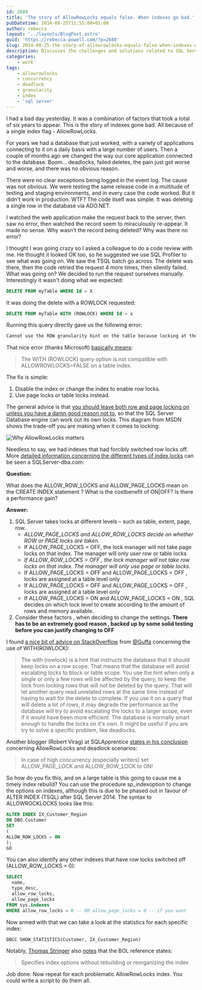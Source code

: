 ```yaml
---
id: 2680
title: 'The story of AllowRowLocks equals false. When indexes go bad.'
pubDatetime: 2014-08-25T11:55:00+01:00
author: rebecca
layout: '../layouts/BlogPost.astro'
guid: 'https://rebecca-powell.com/?p=2680'
slug: 2014-08-25-the-story-of-allowrowlocks-equals-false-when-indexes-go-bad
description: Discusses the challenges and solutions related to SQL Server indexes with AllowRowLocks set to false, including troubleshooting deadlocks and failed deletes, and provides guidance on enabling row locks.
categories:
    - work
tags:
    - allowrowlocks
    - concurrency
    - deadlock
    - granularity
    - index
    - 'sql server'
---
```


I had a bad day yesterday. It was a combination of factors that took a total of six years to appear. This is the story of indexes gone bad. All because of a single index flag - AllowRowLocks.

For years we had a database that just worked, with a variety of applications connecting to it on a daily basis with a large number of users. Then a couple of months ago we changed the way our core application connected to the database. Boom... deadlocks, failed deletes, the pain just got worse and worse, and there was no obvious reason.

There were no clear exceptions being logged in the event log. The cause was not obvious. We were testing the same release code in a multitude of testing and staging environments, and in every case the code worked. But it didn't work in production. WTF? The code itself was simple. It was deleting a single row in the database via ADO.NET.

I watched the web application make the request back to the server, then saw no error, then watched the record seem to miraculously re-appear. It made no sense. Why wasn't the record being deleted? Why was there no error?

I thought I was going crazy so I asked a colleague to do a code review with me. He thought it looked OK too, so he suggested we use SQL Profiler to see what was going on. We saw the TSQL batch go across. The delete was there, then the code retried the request 4 more times, then silently failed. What was going on? We decided to run the request ourselves manually. Interestingly it wasn't doing what we expected:

```sql
DELETE FROM myTable WHERE Id = X
```
It was doing the delete with a ROWLOCK requested:

```sql
DELETE FROM myTable WITH (ROWLOCK) WHERE Id = x
```
Running this query directly gave us the following error:

```bash
Cannot use the ROW granularity hint on the table because locking at the specified granularity is inhibited.
```
That nice error (thanks Microsoft) [basically means](http://www.toadworld.com/platforms/sql-server/b/weblog/archive/2012/04/29/cannot-use-the-row-granularity-hint-on-the-table-because-locking-at-the-specified-granularity-is-inhibited.aspx):

>The WITH (ROWLOCK) query option is not compatible with ALLOWROWLOCKS=FALSE on a table index.

The fix is simple:

1. Disable the index or change the index to enable row locks.
2. Use page locks or table locks instead.

The general advice is that [you should leave both row and page locking on unless you have a damn good reason not to](http://technet.microsoft.com/en-us/library/ms189076(v=sql.105).aspx), so that the SQL Server Database engine can work out its own locks. This diagram from MSDN shows the trade-off you are making when it comes to locking:

![Why AllowRowLocks matters](https://rebecca-powell.com/wp-content/uploads/2014/08/IC369471.gif)

Needless to say, we had indexes that had forcibly switched row locks off. More [detailed information concerning the different types of index locks](http://www.sqlserver-dba.com/2012/06/how-to-decide-on-index-allow_row_locks-and-allow_page_locks.html) can be seen a SQLServer-dba.com:

**Question:**

What does the ALLOW_ROW_LOCKS and ALLOW_PAGE_LOCKS mean on the CREATE INDEX statement ? What is the costbenefit of ON|OFF? Is there a performance gain?

**Answer:**

1. SQL Server takes locks at different levels – such as table, extent, page, row. 
    - *ALLOW_PAGE_LOCKS and ALLOW_ROW_LOCKS decide on whether ROW or PAGE locks are taken.*
    - If ALLOW_PAGE_LOCKS = OFF, the lock manager will not take page locks on that index. The manager will only user row or table locks
    - *If ALLOW_ROW_LOCKS = OFF , the lock manager will not take row locks on that index. The manager will only use page or table locks.*
    - If ALLOW_PAGE_LOCKS = OFF and ALLOW_PAGE_LOCKS = OFF , locks are assigned at a table level only
    - If ALLOW_PAGE_LOCKS = OFF and ALLOW_PAGE_LOCKS = OFF , locks are assigned at a table level only
    - If ALLOW_PAGE_LOCKS = ON and ALLOW_PAGE_LOCKS = ON , SQL decides on which lock level to create according to the amount of rows and memory available.
2. Consider these factors , when deciding to change the settings. **There has to be an extremely good reason , backed up by some solid testing before you can justify changing to OFF**

I found [a nice bit of advice on StackOverflow](http://stackoverflow.com/a/3006104/119624) from [@Guffa](http://stackoverflow.com/users/69083/guffa) concerning the use of WITH(ROWLOCK):

>The with (rowlock) is a hint that instructs the database that it should keep locks on a row scope. That means that the database will avoid escalating locks to block or table scope. You use the hint when only a single or only a few rows will be affected by the query, to keep the lock from locking rows that will not be deleted by the query. That will let another query read unrelated rows at the same time instead of having to wait for the delete to complete. If you use it on a query that will delete a lot of rows, it may degrade the performance as the database will try to avoid escalating the locks to a larger scope, even if it would have been more efficient. The database is normally smart enough to handle the locks on it's own. It might be useful if you are try to solve a specific problem, like deadlocks.

Another blogger (Robert Virag) at SQLApprentice [states in his conclusion](http://www.sqlapprentice.net/?p=144) concerning AllowRowLocks and deadlock scenarios:

>In case of high concurrency (especially writers) set ALLOW_PAGE_LOCK and ALLOW_ROW_LOCK to ON!

So how do you fix this, and on a large table is this going to cause me a timely index rebuild? You can use the procedure sp_indexoption to change the options on indexes, although this is due to be phased out in favour of ALTER INDEX (TSQL) after SQL Server 2014. The syntax to ALLOWROCKLOCKS looks like this:

```sql
ALTER INDEX IX_Customer_Region
ON DBO.Customer
SET
(
ALLOW_ROW_LOCKS = ON
);
GO
```
You can also identify any other indexes that have row locks switched off (ALLOW_ROW_LOCKS = 0):

```sql
SELECT
  name,
  type_desc,
  allow_row_locks,
  allow_page_locks
FROM sys.indexes
WHERE allow_row_locks = 0 -- OR allow_page_locks = 0 -- if you want
```
Now armed with that we can take a look at the statistics for each specific index:

```sql
DBCC SHOW_STATISTICS(Customer, IX_Customer_Region)
```
Notably, [Thomas Stringer](http://dba.stackexchange.com/users/2241/thomas-stringer) also [notes](http://dba.stackexchange.com/a/74672/45757) that the BOL reference states:

>Specifies index options without rebuilding or reorganizing the index

Job done. Now repeat for each problematic AllowRowLocks index. You could write a script to do them all.
